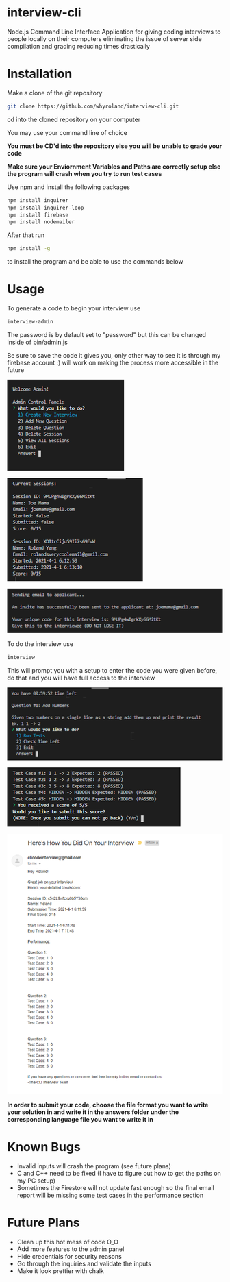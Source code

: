 # interview-cli
Node.js Command Line Interface Application for giving coding interviews to people locally on their computers eliminating the issue of server side compilation and grading reducing times drastically

# Installation

Make a clone of the git repository

```bash
git clone https://github.com/whyroland/interview-cli.git
```

cd into the cloned repository on your computer

You may use your command line of choice

**You must be CD'd into the repository else you will be unable to grade your code**

**Make sure your Enviornment Variables and Paths are correctly setup else the program will crash when you try to run test cases**

Use npm and install the following packages
```bash
npm install inquirer
npm install inquirer-loop
npm install firebase
npm install nodemailer
```

After that run

```bash
npm install -g
```

to install the program and be able to use the commands below

# Usage
To generate a code to begin your interview use
```bash
interview-admin
```
The password is by default set to "password" but this can be changed inside of bin/admin.js

Be sure to save the code it gives you, only other way to see it is through my firebase account :) will work on making the process more accessible in the future

![adminpanel1](img/admincontrolpanel2.png)

![viewsessions](img/currentsessions.png)

![sendinterview](img/sendinterview.png)

To do the interview use
```bash
interview
```

This will prompt you with a setup to enter the code you were given before, do that and you will have full access to the interview

![prompt1](img/prompt1.png)

![testspassed1](img/testspassed1.png)

![email](img/sampleemail.png)

**In order to submit your code, choose the file format you want to write your solution in and write it in the answers folder under the corresponding language file you want to write it in**

# Known Bugs

- Invalid inputs will crash the program (see future plans)
- C and C++ need to be fixed (I have to figure out how to get the paths on my PC setup)
- Sometimes the Firestore will not update fast enough so the final email report will be missing some test cases in the performance section

# Future Plans

- Clean up this hot mess of code O_O
- Add more features to the admin panel
- Hide credentials for security reasons
- Go through the inquiries and validate the inputs
- Make it look prettier with chalk
